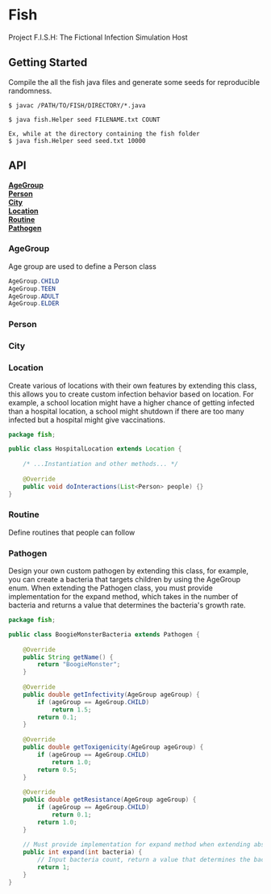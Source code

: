 # Fish
Project F.I.S.H: The Fictional Infection Simulation Host

## Getting Started

Compile the all the fish java files and generate some seeds for reproducible randomness.
``` 
$ javac /PATH/TO/FISH/DIRECTORY/*.java

$ java fish.Helper seed FILENAME.txt COUNT

Ex, while at the directory containing the fish folder
$ java fish.Helper seed seed.txt 10000
```

## API

**[AgeGroup](#AgeGroup)**<br>
**[Person](#Person)**<br>
**[City](#City)**<br>
**[Location](#Location)**<br>
**[Routine](#Routine)**<br>
**[Pathogen](#Pathogen)**<br>

### AgeGroup

Age group are used to define a Person class

``` java
AgeGroup.CHILD
AgeGroup.TEEN
AgeGroup.ADULT
AgeGroup.ELDER
```

### Person


### City


### Location

Create various of locations with their own features by extending this class, this allows you to create custom infection behavior based on location.
For example, a school location might have a higher chance of getting infected than a hospital location, a school might shutdown if there are too many infected but a hospital might give vaccinations.


``` java
package fish;

public class HospitalLocation extends Location {
    
    /* ...Instantiation and other methods... */
    
    @Override
    public void doInteractions(List<Person> people) {}
}

```

### Routine

Define routines that people can follow 



### Pathogen

Design your own custom pathogen by extending this class, for example, you can create a bacteria that targets children by using the AgeGroup enum. 
When extending the Pathogen class, you must provide implementation for the expand method, which takes in the number of bacteria and returns a value that determines the bacteria's growth rate.

``` java
package fish;

public class BoogieMonsterBacteria extends Pathogen {
    
    @Override
    public String getName() {
        return "BoogieMonster";
    }
    
    @Override
    public double getInfectivity(AgeGroup ageGroup) {
        if (ageGroup == AgeGroup.CHILD)
            return 1.5;
        return 0.1;
    }
    
    @Override 
    public double getToxigenicity(AgeGroup ageGroup) {
        if (ageGroup == AgeGroup.CHILD) 
            return 1.0;
        return 0.5;
    }
    
    @Override 
    public double getResistance(AgeGroup ageGroup) {
        if (ageGroup == AgeGroup.CHILD)
            return 0.1;
        return 1.0;
    }
    
    // Must provide implementation for expand method when extending abstract class Pathogen
    public int expand(int bacteria) {
        // Input bacteria count, return a value that determines the bacteria's growth rate
        return 1;
    }
}
```